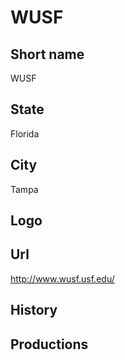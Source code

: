# WUSF

## Short name

WUSF

## State

Florida

## City

Tampa

## Logo



## Url

http://www.wusf.usf.edu/

## History



## Productions


